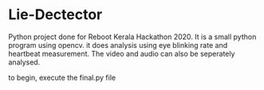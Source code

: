 # Lie-Dectector
Python project done for Reboot Kerala Hackathon 2020.
It is a small python program using opencv.
it does analysis using eye blinking rate and heartbeat measurement.
The video and audio can also be seperately analysed.

to begin, execute the final.py file
